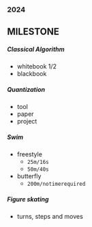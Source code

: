 ### 2024

## MILESTONE ##

##### Classical Algorithm #####
- whitebook 1/2
- blackbook 

##### Quantization #####
- tool
- paper
- project 

##### Swim #####
- freestyle
  - `25m/16s`
  - `50m/40s`
- butterfly
  - `200m/notimerequired`

##### Figure skating #####
- turns, steps and moves
